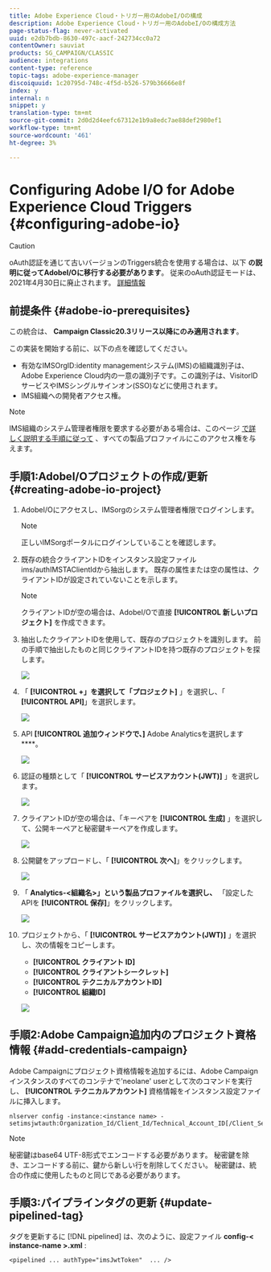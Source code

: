 ```yaml
---
title: Adobe Experience Cloud・トリガー用のAdobeI/Oの構成
description: Adobe Experience Cloud・トリガー用のAdobeI/Oの構成方法
page-status-flag: never-activated
uuid: e2db7bdb-8630-497c-aacf-242734cc0a72
contentOwner: sauviat
products: SG_CAMPAIGN/CLASSIC
audience: integrations
content-type: reference
topic-tags: adobe-experience-manager
discoiquuid: 1c20795d-748c-4f5d-b526-579b36666e8f
index: y
internal: n
snippet: y
translation-type: tm+mt
source-git-commit: 2d0d2d4eefc67312e1b9a8edc7ae88def2980ef1
workflow-type: tm+mt
source-wordcount: '461'
ht-degree: 3%

---
```



# Configuring Adobe I/O for Adobe Experience Cloud Triggers {#configuring-adobe-io}

>[!CAUTION]
>
>oAuth認証を通じて古いバージョンのTriggers統合を使用する場合は、以下 **の説明に従ってAdobeI/Oに移行する必要があります**。 従来のoAuth認証モードは、2021年4月30日に廃止されます。 [詳細情報](https://github.com/AdobeDocs/analytics-1.4-apis/blob/master/docs/APIEOL.md)

## 前提条件 {#adobe-io-prerequisites}

この統合は、 **Campaign Classic20.3リリース以降にのみ適用されます**。

この実装を開始する前に、以下の点を確認してください。

* 有効なIMSOrgID:identity managementシステム(IMS)の組織識別子は、Adobe Experience Cloud内の一意の識別子です。この識別子は、VisitorIDサービスやIMSシングルサインオン(SSO)などに使用されます。
* IMS組織への開発者アクセス権。

>[!NOTE]
>
>IMS組織のシステム管理者権限を要求する必要がある場合は、このページ [で詳しく説明する手順に従って](https://helpx.adobe.com/ca/enterprise/admin-guide.html/ca/enterprise/using/manage-developers.ug.html) 、すべての製品プロファイルにこのアクセス権を与えます。


## 手順1:AdobeI/Oプロジェクトの作成/更新 {#creating-adobe-io-project}

1. AdobeI/Oにアクセスし、IMSorgのシステム管理者権限でログインします。

   >[!NOTE]
   >
   > 正しいIMSorgポータルにログインしていることを確認します。

1. 既存の統合クライアントIDをインスタンス設定ファイルims/authIMSTAClientIdから抽出します。 既存の属性または空の属性は、クライアントIDが設定されていないことを示します。

   >[!NOTE]
   >
   >クライアントIDが空の場合は、AdobeI/Oで直接 **[!UICONTROL 新しいプロジェクト]** を作成できます。

1. 抽出したクライアントIDを使用して、既存のプロジェクトを識別します。 前の手順で抽出したものと同じクライアントIDを持つ既存のプロジェクトを探します。

   ![](assets/do-not-localize/adobe_io_8.png)

1. 「 **[!UICONTROL +」を選択して「プロジェクト]** 」を選択し、「 **[!UICONTROL API]**」を選択します。

   ![](assets/do-not-localize/adobe_io_1.png)

1. API **[!UICONTROL 追加ウィンドウで、]** Adobe Analyticsを選択します ****。

   ![](assets/do-not-localize/adobe_io_2.png)

1. 認証の種類として「 **[!UICONTROL サービスアカウント(JWT)]** 」を選択します。

   ![](assets/do-not-localize/adobe_io_3.png)

1. クライアントIDが空の場合は、「キーペアを **[!UICONTROL 生成]** 」を選択して、公開キーペアと秘密鍵キーペアを作成します。

   ![](assets/do-not-localize/adobe_io_4.png)

1. 公開鍵をアップロードし、「 **[!UICONTROL 次へ]**」をクリックします。

   ![](assets/do-not-localize/adobe_io_5.png)

1. 「 **Analytics-&lt;組織名>」という製品プロファイルを選択し、** 「設定したAPIを **[!UICONTROL 保存]**」をクリックします。

   ![](assets/do-not-localize/adobe_io_6.png)

1. プロジェクトから、「 **[!UICONTROL サービスアカウント(JWT)]** 」を選択し、次の情報をコピーします。
   * **[!UICONTROL クライアント ID]**
   * **[!UICONTROL クライアントシークレット]**
   * **[!UICONTROL テクニカルアカウントID]**
   * **[!UICONTROL 組織ID]**

   ![](assets/do-not-localize/adobe_io_7.png)

## 手順2:Adobe Campaign追加内のプロジェクト資格情報 {#add-credentials-campaign}

Adobe Campaignにプロジェクト資格情報を追加するには、Adobe Campaignインスタンスのすべてのコンテナで&#39;neolane&#39; userとして次のコマンドを実行し、 **[!UICONTROL テクニカルアカウント]** 資格情報をインスタンス設定ファイルに挿入します。

```
nlserver config -instance:<instance name> -setimsjwtauth:Organization_Id/Client_Id/Technical_Account_ID[/Client_Secret[/Base64_encoded_Private_Key]]
```

>[!NOTE]
>
>秘密鍵はbase64 UTF-8形式でエンコードする必要があります。 秘密鍵を除き、エンコードする前に、鍵から新しい行を削除してください。 秘密鍵は、統合の作成に使用したものと同じである必要があります。

## 手順3:パイプラインタグの更新 {#update-pipelined-tag}

タグを更新するに [!DNL pipelined] は、次のように、設定ファイル **config-&lt; instance-name >.xml** :

```
<pipelined ... authType="imsJwtToken"  ... />
```
